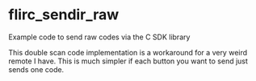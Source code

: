 # flirc_sendir_raw
Example code to send raw codes via the C SDK library

This double scan code implementation is a workaround for a very weird remote I have. This is much simpler if each button you want to send just sends one code.

